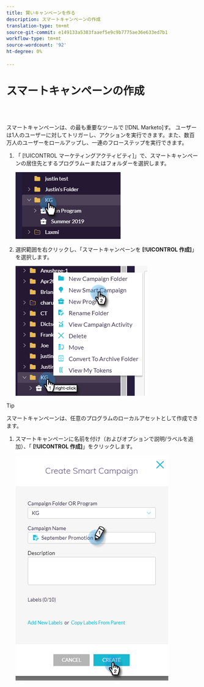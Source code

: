 ```yaml
---
title: 賢いキャンペーンを作る
description: スマートキャンペーンの作成
translation-type: tm+mt
source-git-commit: e149133a5383faaef5e9c9b7775ae36e633ed7b1
workflow-type: tm+mt
source-wordcount: '92'
ht-degree: 0%

---
```



# スマートキャンペーンの作成

<br> 

スマートキャンペーンは、の最も重要なツールで [!DNL Marketo]す。 ユーザーは1人のユーザーに対してトリガーし、アクションを実行できます。また、数百万人のユーザーをロールアップし、一連のフローステップを実行できます。

1. 「 [!UICONTROL マーケティングアクティビティ]」で、スマートキャンペーンの居住先とするプログラムーまたはフォルダーを選択します。

   ![イメージ1](/help/sky/assets/smart-campaigns/create-a-smart-campaign/create-a-smart-campaign-1.png)

1. 選択範囲を右クリックし、「スマートキャンペーンを **[!UICONTROL 作成]**」を選択します。

   ![イメージ2](/help/sky/assets/smart-campaigns/create-a-smart-campaign/create-a-smart-campaign-2.png)

>[!TIP]
>
>スマートキャンペーンは、任意のプログラムのローカルアセットとして作成できます。

1. スマートキャンペーンに名前を付け（およびオプションで説明/ラベルを追加）、「 **[!UICONTROL 作成]**」をクリックします。

   ![イメージ3](/help/sky/assets/smart-campaigns/create-a-smart-campaign/create-a-smart-campaign-3.png)
